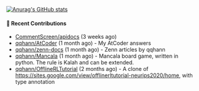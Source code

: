 [![Anurag's GitHub stats](https://github-readme-stats.vercel.app/api?username=qqhann&count_private=true&show_icons=true&theme=tokyonight)](https://github.com/anuraghazra/github-readme-stats)






#### 🌱 Recent Contributions

- [CommentScreen/apidocs](https://github.com/CommentScreen/apidocs) (3 weeks ago)
- [qqhann/AtCoder](https://github.com/qqhann/AtCoder) (1 month ago) - My AtCoder answers
- [qqhann/zenn-docs](https://github.com/qqhann/zenn-docs) (1 month ago) - Zenn articles by qqhann
- [qqhann/Mancala](https://github.com/qqhann/Mancala) (1 month ago) - Mancala board game, written in python. The rule is Kalah and can be extended. 
- [qqhann/OfflineRLTutorial](https://github.com/qqhann/OfflineRLTutorial) (2 months ago) - A clone of https://sites.google.com/view/offlinerltutorial-neurips2020/home, with type annotation
